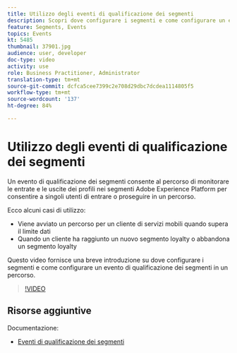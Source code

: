 ```yaml
---
title: Utilizzo degli eventi di qualificazione dei segmenti
description: Scopri dove configurare i segmenti e come configurare un evento di qualificazione dei segmenti in un percorso.
feature: Segments, Events
topics: Events
kt: 5485
thumbnail: 37901.jpg
audience: user, developer
doc-type: video
activity: use
role: Business Practitioner, Administrator
translation-type: tm+mt
source-git-commit: dcfca5cee7399c2e708d29dbc7dcdea1114805f5
workflow-type: tm+mt
source-wordcount: '137'
ht-degree: 84%

---
```



# Utilizzo degli eventi di qualificazione dei segmenti

Un evento di qualificazione dei segmenti consente al percorso di monitorare le entrate e le uscite dei profili nei segmenti Adobe Experience Platform per consentire a singoli utenti di entrare o proseguire in un percorso.

Ecco alcuni casi di utilizzo:

* Viene avviato un percorso per un cliente di servizi mobili quando supera il limite dati
* Quando un cliente ha raggiunto un nuovo segmento loyalty o abbandona un segmento loyalty

Questo video fornisce una breve introduzione su dove configurare i segmenti e come configurare un evento di qualificazione dei segmenti in un percorso.

>[!VIDEO](https://video.tv.adobe.com/v/37901?quality=12)

## Risorse aggiuntive

Documentazione:

* [Eventi di qualificazione dei segmenti](https://docs.adobe.com/content/help/it-IT/journeys/using/building-journeys/about-journey-building/events-activities/segment-qualification-events.html)

